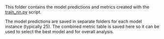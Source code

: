 This folder contains the model predictions and metrics created with the [train_nn.py](../train_nn.py) script.

The model predictions are saved in separate folders for each model instance (typically 25).
The combined metric table is saved here so it can be used to select the best model and for overall analysis.
